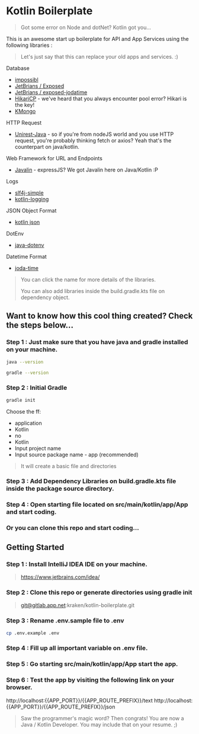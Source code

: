 # Kotlin Boilerplate
> Got some error on Node and dotNet? Kotlin got you...

This is an awesome start up boilerplate for API and App Services using the following libraries :
> Let's just say that this can replace your old apps and services. :)

Database
- [impossibl](https://github.com/impossibl/pgjdbc-ng)
- [JetBrians / Exposed](https://github.com/JetBrains/Exposed)
- [JetBrians / exposed-jodatime](https://github.com/JetBrains/Exposed/tree/master/exposed-jodatime)
- [HikariCP](https://github.com/brettwooldridge/HikariCP) - we've heard that you always encounter pool error? Hikari is the key!
- [KMongo](https://litote.org/kmongo/)

HTTP Request
- [Unirest-Java](http://kong.github.io/unirest-java/) - so if you're from nodeJS world and you use HTTP request, you're probably thinking fetch or axios? Yeah that's the counterpart on java/kotlin.


Web Framework for URL and Endpoints
- [Javalin](https://javalin.io/) - expressJS? We got Javalin here on Java/Kotlin :P

Logs
- [slf4j-simple](http://www.slf4j.org/api/org/slf4j/impl/SimpleLogger.html)
- [kotlin-logging](https://github.com/MicroUtils/kotlin-logging)

JSON Object Format
- [kotlin json](https://developer.android.com/reference/kotlin/org/json/JSONObject)

DotEnv
- [java-dotenv](https://github.com/cdimascio/java-dotenv)

Datetime Format
- [joda-time](https://github.com/JodaOrg/joda-time)

> You can click the name for more details of the libraries.
> 
> You can also add libraries inside the build.gradle.kts file on dependency object.

## Want to know how this cool thing created? Check the steps below...

### Step 1 : Just make sure that you have java and gradle installed on your machine.

```bash
java --version
```

```bash
gradle --version
```

### Step 2 : Initial Gradle
```bash
gradle init
```

 Choose the ff:
 - application
 - Kotlin
 - no
 - Kotlin
 - Input project name
 - Input source package name - app (recommended)

> It will create a basic file and directories

### Step 3 : Add Dependency Libraries on build.gradle.kts file inside the package source directory.

### Step 4 : Open starting file located on src/main/kotlin/app/App and start coding.

### Or you can clone this repo and start coding...

## Getting Started

### Step 1 : Install IntelliJ IDEA IDE on your machine.

> https://www.jetbrains.com/idea/

### Step 2 : Clone this repo or generate directories using gradle init

> git@gitlab.app.net:kraken/kotlin-boilerplate.git

### Step 3 : Rename .env.sample file to .env

```bash
cp .env.example .env
```

### Step 4 : Fill up all important variable on .env file.

### Step 5 : Go starting src/main/kotlin/app/App start the app.

### Step 6 : Test the app by visiting the following link on your browser.

http://localhost:{{APP_PORT}}/{{APP_ROUTE_PREFIX}}/text
http://localhost:{{APP_PORT}}/{{APP_ROUTE_PREFIX}}/json

> Saw the programmer's magic word? Then congrats! You are now a Java / Kotlin Developer.
> You may include that on your resume. ;)






